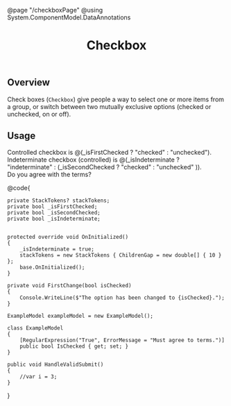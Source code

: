 ﻿@page "/checkboxPage"
@using System.ComponentModel.DataAnnotations

<header class="root">
    <h1 class="title">Checkbox</h1>
</header>
<div class="section" style="transition-delay: 0s;">
    <div id="overview" tabindex="-1">
        <h2 class="subHeading hiddenContent">Overview</h2>
    </div>
    <div class="content">
        <div class="ms-Markdown">
            <p>
                Check boxes (<code>Checkbox</code>) give people a way to select one or more items from a group, or switch between two mutually exclusive options (checked or unchecked, on or off).
            </p>
        </div>
    </div>
</div>
<div class="section" style="transition-delay: 0s;">
    <div id="overview" tabindex="-1">
        <h2 class="subHeading">Usage</h2>
    </div>
    <div>
        <div class="subSection">
            <Demo Header="Basic Checkboxes" Key="0" MetadataPath="CheckboxPage">
                <Stack Tokens=stackTokens>
                    <Checkbox Label="Unchecked checkbox (uncontrolled)" CheckedChanged=FirstChange />
                    <Checkbox Label="Checked checkbox (uncontrolled)" DefaultChecked="true" CheckedChanged=FirstChange />
                    <Checkbox Label="Disabled checkbox" Disabled="true" />
                    <Checkbox Label="Disabled checked checkbox" Disabled="true" DefaultChecked="true" />
                </Stack>
            </Demo>
        </div>
        <div class="subSection">
            <Demo Header="Other Implementation Examples" Key="1" MetadataPath="CheckboxPage">
                <Stack Tokens=stackTokens>
                    <Label>Controlled checkbox is @(_isFirstChecked ? "checked" : "unchecked").</Label>
                    <Checkbox Label="Controlled checkbox" @bind-Checked=@_isFirstChecked />
                    <Checkbox Label='Checkbox rendered with boxSide "end"' BoxSide="BoxSide.End" />
                </Stack>
            </Demo>
        </div>
        <div class="subSection">
            <Demo Header="Indeterminate Checkboxes" Key="2" MetadataPath="CheckboxPage">
                <Stack Tokens=stackTokens>
                    <Label>Indeterminate checkbox (controlled) is @(_isIndeterminate ? "indeterminate" : (_isSecondChecked ? "checked" : "unchecked" )).</Label>
                    <Checkbox Label="Indeterminate checkbox (uncontrolled)" DefaultIndeterminate="true" />
                    <Checkbox Label="Indeterminate checkbox which defaults to true when clicked (uncontrolled)" DefaultIndeterminate="true" DefaultChecked="true" />
                    <Checkbox Label="Disabled indeterminate checkbox" Disabled="true" DefaultIndeterminate="true" />
                    <Checkbox Label="Indeterminate checkbox (controlled)" @bind-Indeterminate=@_isIndeterminate @bind-Checked=@_isSecondChecked />
                </Stack>
            </Demo>
        </div>
        <div class="subSection">
            <Demo Header="Blazor Forms Validation Example" Key="3" MetadataPath="CheckboxPage">
                <Stack Tokens=stackTokens>
                    <EditForm Model="exampleModel" OnValidSubmit=@HandleValidSubmit>
                        <DataAnnotationsValidator />
                        <FluentUIValidationSummary />
                        <Label>Do you agree with the terms?</Label>
                        <Checkbox Label="I agree with the terms!" @bind-Checked=@(exampleModel.IsChecked) />
                        <SubmitButton Text="Submit" />
                    </EditForm>
                </Stack>
            </Demo>
        </div>
    </div>
</div>

@code{

    private StackTokens? stackTokens;
    private bool _isFirstChecked;
    private bool _isSecondChecked;
    private bool _isIndeterminate;


    protected override void OnInitialized()
    {
        _isIndeterminate = true;
        stackTokens = new StackTokens { ChildrenGap = new double[] { 10 } };
        base.OnInitialized();
    }

    private void FirstChange(bool isChecked)
    {
        Console.WriteLine($"The option has been changed to {isChecked}.");
    }

    ExampleModel exampleModel = new ExampleModel();

    class ExampleModel
    {
        [RegularExpression("True", ErrorMessage = "Must agree to terms.")]
        public bool IsChecked { get; set; }
    }

    public void HandleValidSubmit()
    {
        //var i = 3;
    }

}
